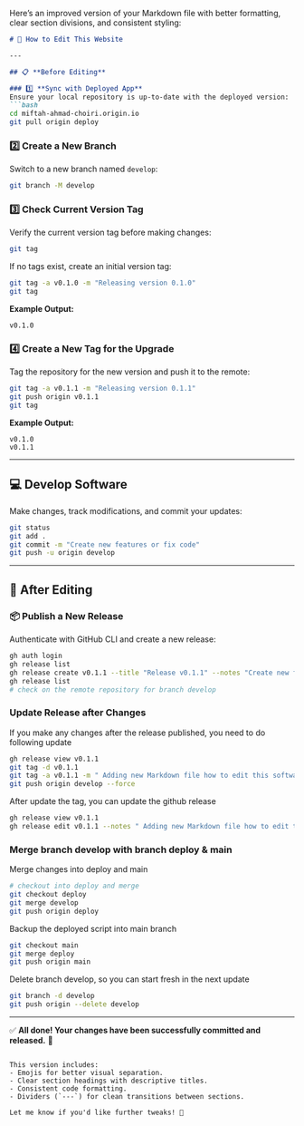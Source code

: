 Here’s an improved version of your Markdown file with better formatting, clear section divisions, and consistent styling:

```markdown
# 🚀 How to Edit This Website

---

## 📋 **Before Editing**

### 1️⃣ **Sync with Deployed App**
Ensure your local repository is up-to-date with the deployed version:
```bash
cd miftah-ahmad-choiri.origin.io
git pull origin deploy
```

### 2️⃣ **Create a New Branch**
Switch to a new branch named `develop`:
```bash
git branch -M develop
```

### 3️⃣ **Check Current Version Tag**
Verify the current version tag before making changes:
```bash
git tag
```
If no tags exist, create an initial version tag:
```bash
git tag -a v0.1.0 -m "Releasing version 0.1.0"
git tag
```
**Example Output:**
```text
v0.1.0
```

### 4️⃣ **Create a New Tag for the Upgrade**
Tag the repository for the new version and push it to the remote:
```bash
git tag -a v0.1.1 -m "Releasing version 0.1.1"
git push origin v0.1.1
git tag
```
**Example Output:**
```text
v0.1.0
v0.1.1
```

---

## 💻 **Develop Software**

Make changes, track modifications, and commit your updates:
```bash
git status
git add .
git commit -m "Create new features or fix code"
git push -u origin develop
```

---

## 🚀 **After Editing**

### 📦 **Publish a New Release**
Authenticate with GitHub CLI and create a new release:
```bash
gh auth login
gh release list
gh release create v0.1.1 --title "Release v0.1.1" --notes "Create new feature and fix code"
gh release list
# check on the remote repository for branch develop
```

### **Update Release after Changes**
If you make any changes after the release published, you need to do following update
```bash
gh release view v0.1.1
git tag -d v0.1.1
git tag -a v0.1.1 -m " Adding new Markdown file how to edit this software and how to release a new version code. And update release v0.1.1"
git push origin develop --force
```
After update the tag, you can update the github release
```bash
gh release view v0.1.1
gh release edit v0.1.1 --notes " Adding new Markdown file how to edit this software and how to release a new version code. And update release v0.1.1"
```

### **Merge branch develop with branch deploy & main**
Merge changes into deploy and main
```bash
# checkout into deploy and merge
git checkout deploy
git merge develop
git push origin deploy
```
Backup the deployed script into main branch
```bash
git checkout main
git merge deploy
git push origin main
```
Delete branch develop, so you can start fresh in the next update
```bash
git branch -d develop
git push origin --delete develop
```

---

✅ **All done! Your changes have been successfully committed and released.** 🎉
```

This version includes:
- Emojis for better visual separation.
- Clear section headings with descriptive titles.
- Consistent code formatting.
- Dividers (`---`) for clean transitions between sections.

Let me know if you'd like further tweaks! 🚀
